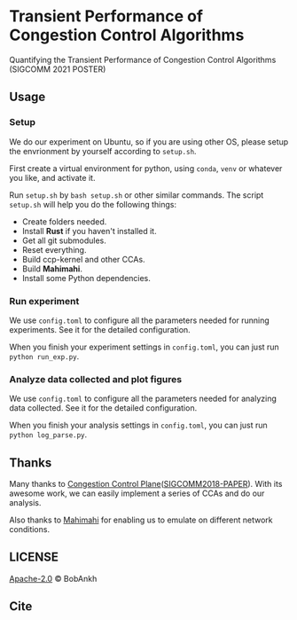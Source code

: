 # Transient Performance of Congestion Control Algorithms

Quantifying the Transient Performance of Congestion Control Algorithms (SIGCOMM 2021 POSTER)

## Usage

### Setup

We do our experiment on Ubuntu, so if you are using other OS, please setup the envrionment by yourself according to `setup.sh`.

First create a virtual environment for python, using `conda`, `venv` or whatever you like, and activate it.

Run `setup.sh` by `bash setup.sh` or other similar commands. The script `setup.sh` will help you do the following things:

- Create folders needed.
- Install **Rust** if you haven't installed it.
- Get all git submodules.
- Reset everything.
- Build ccp-kernel and other CCAs.
- Build **Mahimahi**.
- Install some Python dependencies.

### Run experiment

We use `config.toml` to configure all the parameters needed for running experiments. See it for the detailed configuration.

When you finish your experiment settings in `config.toml`, you can just run `python run_exp.py`.

### Analyze data collected and plot figures

We use `config.toml` to configure all the parameters needed for analyzing data collected. See it for the detailed configuration.

When you finish your analysis settings in `config.toml`, you can just run `python log_parse.py`.

## Thanks

Many thanks to [Congestion Control Plane](https://ccp-project.github.io/)([SIGCOMM2018-PAPER](https://akshayn.xyz/res/ccp-sigcomm18.pdf)). With its awesome work, we can easily implement a series of CCAs and do our analysis.

Also thanks to [Mahimahi](https://github.com/ravinet/mahimahi) for enabling us to emulate on different network conditions.

## LICENSE

[Apache-2.0](/LICENSE) © BobAnkh

## Cite
